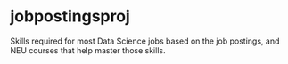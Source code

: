 # jobpostingsproj
Skills required for most Data Science jobs based on the job postings, and NEU courses that help master those skills.
